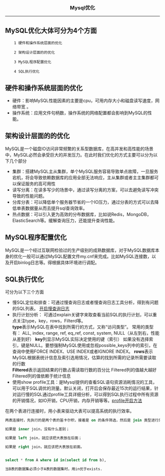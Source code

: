 ### <center>Mysql优化
***
##  MySQL优化大体可分为4个方面
		1 硬件和操作系统层面的优化
		
		2 架构设计层面的的优化
		
		3 MySQL程序配置优化
		
		4 SQL执行优化

## 硬件和操作系统层面的优化
- 硬件：影响MySQL性能因素的主要是cpu，可用内存大小和磁盘读写速度，网络带宽 。
- 操作系统：应用文件句柄数，操作系统的网络配置都会影响到MySQL的性能。

## 架构设计层面的的优化
MySQL是一个磁盘IO访问非常频繁的关系型数据库，在高并发和高性能的场景中，MySQL必然会承受巨大的并发压力。在此时我们优化的方式主要可以分为以下几个部分
- 集群：搭建MySQL主从集群，单个MySQL服务容易导致单点故障，一旦服务宕机，将会导致依赖数据库的应用全部无法响应，主从集群或者主主集群都可以保证服务的高可用性
- 读写分离：在读多写少的场景中，通过读写分离的方案，可以去避免读写冲突导致的性能问题。
- 分库分表：可以降低单个服务器节省的一个IO压力，通过分表的方式可以去降低单表数据量从而去提升sql查询效率。
- 热点数据：可以引入更为高效的分布数据库，比如说Redis，MongoDB，ElasticSearch等。缓解查询压力，还能提升查询性能。

## MySQL程序配置优化 
MySQL是一个经过互联网检验过的生产级别的成熟数据库，对于MySQL数据库本身的优化一般可以通过MySQL配置文件my.cnf来完成。比如MySQL连接数，以及开启binlog日志等。得根据具体环境进行调配。

## SQL执行优化 
可分为以下三个方面
- 慢SQL定位和排查：可通过慢查询日志或者慢查询日志工具分析，得到有问题的SQL列表。 [开启慢查询日志](https://blog.csdn.net/qq_39291929/article/details/81561388)
- 执行计划分析： 可通过explain关键字来取查看当前SQL的执行计划，可以重点关注type，key，rows，Filterd等。  
  **type**表示MySQL在表中找到所需行的方式，又称“访问类型”。
  常用的类型有： ALL, index,  range, ref, eq_ref, const, system, NULL（从左到右，性能从差到好）
  **key**列显示MySQL实际决定使用的键（索引）
  如果没有选择索引，键是NULL。要想强制MySQL使用或忽视possible_keys列中的索引，在查询中使用FORCE INDEX、USE INDEX或者IGNORE INDEX。
  **rows**表示MySQL根据表统计信息及索引选用情况，估算的找到所需的记录所需要读取的行数   
  **Filtered**表示返回结果的行数占需读取行数的百分比 Filtered列的值越大越好 Filtered列的值依赖于统计信息
- 使用show profile工具：是Mysql提供的查看SQL语句资源消耗情况的工具，可以用于SQL调优的测量。默认关闭，打开后会保存最近15次的运行结果，针对运行慢的SQL通过profile工具详细分析，可以得到SQL执行过程中所有资源的开销情况，如IO开销，CPU开销，内存开销等等。[profile开启方法](https://www.cnblogs.com/573734817pc/p/10766667.html)


在两个表进行连接时，用小表来驱动大表可以提高系统的执行效率。
 ```sql
两表连接时，先执行的是两个表的笛卡尔积，接着是 on 的条件筛选，然后是 join 类型进行外部行的添加。

如果是 inner join，没有什么差别；

如果是 left join，就应该把大表放在后面；

如果是 right join，就应该把大表放在前面。

 
select * from A where id in(select id from b),

当B表的数据集必须小于A表的数据集时，用in优于exists.
```